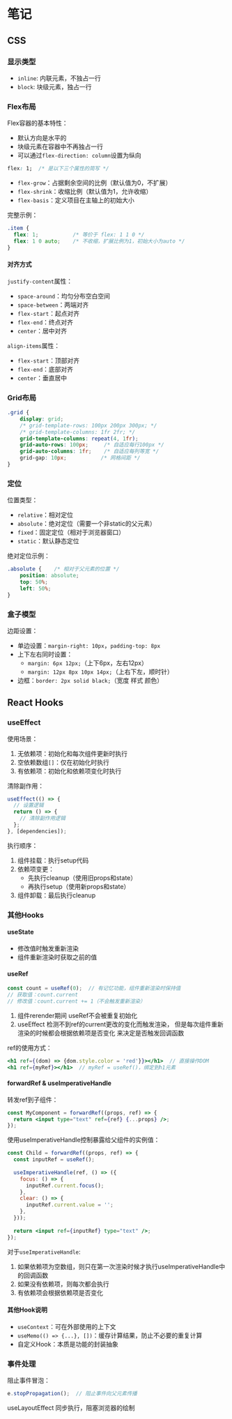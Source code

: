 # 笔记

## CSS

### 显示类型
- `inline`: 内联元素，不独占一行
- `block`: 块级元素，独占一行

### Flex布局
Flex容器的基本特性：
- 默认方向是水平的
- 块级元素在容器中不再独占一行
- 可以通过`flex-direction: column`设置为纵向

```css
flex: 1;  /* 是以下三个属性的简写 */
```
- `flex-grow`：占据剩余空间的比例（默认值为0，不扩展）
- `flex-shrink`：收缩比例（默认值为1，允许收缩）
- `flex-basis`：定义项目在主轴上的初始大小

完整示例：
```css
.item {
  flex: 1;           /* 等价于 flex: 1 1 0 */
  flex: 1 0 auto;    /* 不收缩，扩展比例为1，初始大小为auto */
}
```

#### 对齐方式
`justify-content`属性：
- `space-around`：均匀分布空白空间
- `space-between`：两端对齐
- `flex-start`：起点对齐
- `flex-end`：终点对齐
- `center`：居中对齐

`align-items`属性：
- `flex-start`：顶部对齐
- `flex-end`：底部对齐
- `center`：垂直居中

### Grid布局
```css
.grid {
    display: grid;
    /* grid-template-rows: 100px 200px 300px; */
    /* grid-template-columns: 1fr 2fr; */
    grid-template-columns: repeat(4, 1fr);
    grid-auto-rows: 100px;     /* 自适应每行100px */
    grid-auto-columns: 1fr;    /* 自适应每列等宽 */
    grid-gap: 10px;           /* 网格间距 */
}
```

### 定位
位置类型：
- `relative`：相对定位
- `absolute`：绝对定位（需要一个非static的父元素）
- `fixed`：固定定位（相对于浏览器窗口）
- `static`：默认静态定位

绝对定位示例：
```css
.absolute {    /* 相对于父元素的位置 */
    position: absolute;
    top: 50%;
    left: 50%;
}
```

### 盒子模型
边距设置：
- 单边设置：`margin-right: 10px`，`padding-top: 8px`
- 上下左右同时设置：
  - `margin: 6px 12px;`（上下6px，左右12px）
  - `margin: 12px 8px 10px 14px;`（上右下左，顺时针）
- 边框：`border: 2px solid black;`（宽度 样式 颜色）

## React Hooks

### useEffect
使用场景：
1. 无依赖项：初始化和每次组件更新时执行
2. 空依赖数组`[]`：仅在初始化时执行
3. 有依赖项：初始化和依赖项变化时执行

清除副作用：
```javascript
useEffect(() => {
  // 设置逻辑
  return () => {
    // 清除副作用逻辑
  };
}, [dependencies]);
```

执行顺序：
1. 组件挂载：执行setup代码
2. 依赖项变更：
   - 先执行cleanup（使用旧props和state）
   - 再执行setup（使用新props和state）
3. 组件卸载：最后执行cleanup

### 其他Hooks

#### useState
- 修改值时触发重新渲染
- 组件重新渲染时获取之前的值

#### useRef
```javascript
const count = useRef(0);  // 有记忆功能，组件重新渲染时保持值
// 获取值：count.current
// 修改值：count.current += 1（不会触发重新渲染）
```
1. 组件rerender期间 useRef不会被重复初始化
2. useEffect 检测不到ref的current更改的变化而触发渲染，
   但是每次组件重新渲染的时候都会根据依赖项是否变化
   来决定是否触发回调函数

ref的使用方式：
```jsx
<h1 ref={(dom) => {dom.style.color = 'red'}}></h1>  // 直接操作DOM
<h1 ref={myRef}></h1>  // myRef = useRef()，绑定到h1元素
```

#### forwardRef & useImperativeHandle
转发ref到子组件：
```jsx
const MyComponent = forwardRef((props, ref) => {
  return <input type="text" ref={ref} {...props} />;
});
```

使用useImperativeHandle控制暴露给父组件的实例值：
```jsx
const Child = forwardRef((props, ref) => {
  const inputRef = useRef();
  
  useImperativeHandle(ref, () => ({
    focus: () => {
      inputRef.current.focus();
    },
    clear: () => {
      inputRef.current.value = '';
    },
  }));
  
  return <input ref={inputRef} type="text" />;
});
```
对于`useImperativeHandle`:
1. 如果依赖项为空数组，则只在第一次渲染时候才执行useImperativeHandle中的回调函数
2. 如果没有依赖项，则每次都会执行
3. 有依赖项会根据依赖项是否变化



#### 其他Hook说明
- `useContext`：可在外部使用的上下文
- `useMemo(() => {...}, [])`：缓存计算结果，防止不必要的重复计算
- 自定义Hook：本质是功能的封装抽象

### 事件处理
阻止事件冒泡：
```javascript
e.stopPropagation();  // 阻止事件向父元素传播
```

useLayoutEffect 
同步执行，阻塞浏览器的绘制